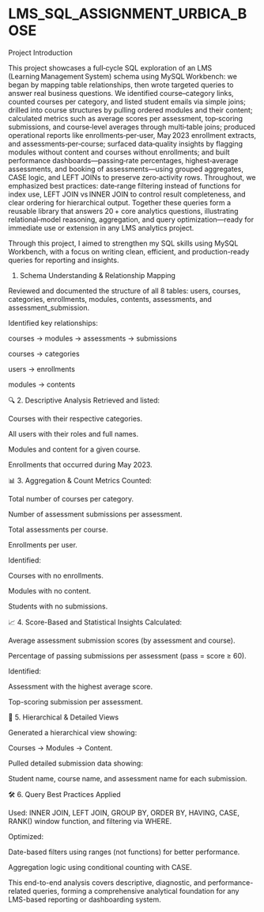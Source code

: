 # LMS_SQL_ASSIGNMENT_URBICA_BOSE

 Project Introduction

This project showcases a full‑cycle SQL exploration of an LMS (Learning Management System) schema using MySQL Workbench: we began by mapping table relationships, then wrote targeted queries to answer real business questions. We identified course–category links, counted courses per category, and listed student emails via simple joins; drilled into course structures by pulling ordered modules and their content; calculated metrics such as average scores per assessment, top‑scoring submissions, and course‑level averages through multi‑table joins; produced operational reports like enrollments‑per‑user, May 2023 enrollment extracts, and assessments‑per‑course; surfaced data‑quality insights by flagging modules without content and courses without enrollments; and built performance dashboards—passing‑rate percentages, highest‑average assessments, and booking of assessments—using grouped aggregates, CASE logic, and LEFT JOINs to preserve zero‑activity rows. Throughout, we emphasized best practices: date‑range filtering instead of functions for index use, LEFT JOIN vs INNER JOIN to control result completeness, and clear ordering for hierarchical output. Together these queries form a reusable library that answers 20 + core analytics questions, illustrating relational‑model reasoning, aggregation, and query optimization—ready for immediate use or extension in any LMS analytics project.

Through this project, I aimed to strengthen my SQL skills using MySQL Workbench, with a focus on writing clean, efficient, and production-ready queries for reporting and insights.


1. Schema Understanding & Relationship Mapping

Reviewed and documented the structure of all 8 tables: users, courses, categories, enrollments, modules, contents, assessments, and assessment_submission.

Identified key relationships:

courses → modules → assessments → submissions

courses → categories

users → enrollments

modules → contents

🔍 2. Descriptive Analysis
Retrieved and listed:

Courses with their respective categories.

All users with their roles and full names.

Modules and content for a given course.

Enrollments that occurred during May 2023.

📊 3. Aggregation & Count Metrics
Counted:

Total number of courses per category.

Number of assessment submissions per assessment.

Total assessments per course.

Enrollments per user.

Identified:

Courses with no enrollments.

Modules with no content.

Students with no submissions.

📈 4. Score-Based and Statistical Insights
Calculated:

Average assessment submission scores (by assessment and course).

Percentage of passing submissions per assessment (pass = score ≥ 60).

Identified:

Assessment with the highest average score.

Top-scoring submission per assessment.

🧾 5. Hierarchical & Detailed Views


Generated a hierarchical view showing:

Courses → Modules → Content.

Pulled detailed submission data showing:

Student name, course name, and assessment name for each submission.

🛠️ 6. Query Best Practices Applied

Used:  INNER JOIN, LEFT JOIN, GROUP BY, ORDER BY, HAVING, CASE, RANK() window function, and filtering via WHERE.

Optimized:

Date-based filters using ranges (not functions) for better performance.

Aggregation logic using conditional counting with CASE.

This end-to-end analysis covers descriptive, diagnostic, and performance-related queries, forming a comprehensive analytical foundation for any LMS-based reporting or dashboarding system.


